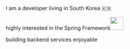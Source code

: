 
<div style = "display:flex;">
  I am a developer living in South Korea 🇰🇷
</div>

<div style = "display:flex;">

highly interested in the Spring Framework<img width = 35 height = auto src="https://img.shields.io/badge/-white?style=flat-square&logo=spring">

</div>

<div style = "display:flex;">
building backend services enjoyable
</div>
